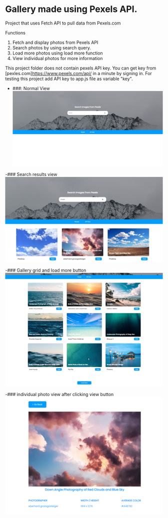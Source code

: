# Gallery made using Pexels API.

Project that uses Fetch API to pull data from Pexels.com

Functions
1. Fetch and display photos from Pexels API
3. Search photos by using search query.
2. Load more photos using load more function
4. View individual photos for more information

This project folder does not contain pexels API key. You can get key from [pexles.com]https://www.pexels.com/api/ in a minute by signing in.
For testing this project add API key to app.js file as variable "key".


- ###: Normal View
![](assets/readme_images/default_view.PNG)

-### Search results view
![](assets/readme_images/results.PNG)

-### Gallery grid and load more button
![](assets/readme_images/grid.PNG)

-### individual photo view after clicking view button
![](assets/readme_images/individual.PNG)
